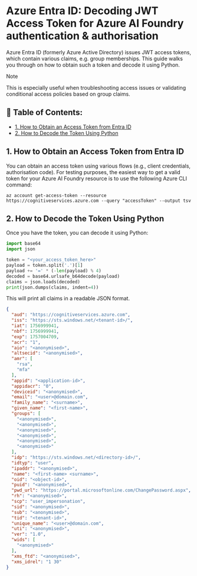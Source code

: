 # Azure Entra ID: Decoding JWT Access Token for Azure AI Foundry authentication & authorisation

Azure Entra ID (formerly Azure Active Directory) issues JWT access tokens, which contain various claims, e.g. group memberships. This guide walks you through on how to obtain such a token and decode it using Python.

> [!NOTE]
> This is especially useful when troubleshooting access issues or validating conditional access policies based on group claims.

## 📑 Table of Contents:
- [1. How to Obtain an Access Token from Entra ID](#1-how-to-obtain-an-access-token-from-entra-id)
- [2. How to Decode the Token Using Python](#2-how-to-decode-the-token-using-python)

## 1. How to Obtain an Access Token from Entra ID
You can obtain an access token using various flows (e.g., client credentials, authorisation code). For testing purposes, the easiest way to get a valid token for your Azure AI Foundry resource is to use the following Azure CLI command:

``` Shell
az account get-access-token --resource https://cognitiveservices.azure.com --query "accessToken" --output tsv
```

## 2. How to Decode the Token Using Python
Once you have the token, you can decode it using Python:

``` Python
import base64
import json

token = "<your_access_token_here>"
payload = token.split('.')[1]
payload += '=' * (-len(payload) % 4)
decoded = base64.urlsafe_b64decode(payload)
claims = json.loads(decoded)
print(json.dumps(claims, indent=4))
```

This will print all claims in a readable JSON format.
``` JSON
{
  "aud": "https://cognitiveservices.azure.com",
  "iss": "https://sts.windows.net/<tenant-id>/",
  "iat": 1756999941,
  "nbf": 1756999941,
  "exp": 1757004709,
  "acr": "1",
  "aio": "<anonymised>",
  "altsecid": "<anonymised>",
  "amr": [
    "rsa",
    "mfa"
  ],
  "appid": "<application-id>",
  "appidacr": "0",
  "deviceid": "<anonymised>",
  "email": "<user>@domain.com",
  "family_name": "<surname>",
  "given_name": "<first-name>",
  "groups": [
    "<anonymised>",
    "<anonymised>",
    "<anonymised>",
    "<anonymised>",
    "<anonymised>",
    "<anonymised>"
  ],
  "idp": "https://sts.windows.net/<directory-id>/",
  "idtyp": "user",
  "ipaddr": "<anonymised>",
  "name": "<first-name> <surname>",
  "oid": "<object-id>",
  "puid": "<anonymised>",
  "pwd_url": "https://portal.microsoftonline.com/ChangePassword.aspx",
  "rh": "<anonymised>",
  "scp": "user_impersonation",
  "sid": "<anonymised>",
  "sub": "<anonymised>",
  "tid": "<tenant-id>",
  "unique_name": "<user>@domain.com",
  "uti": "<anonymised>",
  "ver": "1.0",
  "wids": [
    "<anonymised>"
  ],
  "xms_ftd": "<anonymised>",
  "xms_idrel": "1 30"
}
```
